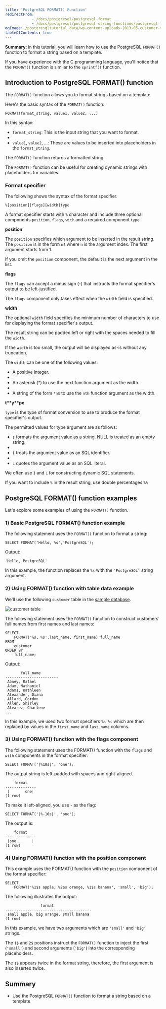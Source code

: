 ```yaml
---
title: 'PostgreSQL FORMAT() Function'
redirectFrom:
            - /docs/postgresql/postgresql-format 
            - /docs/postgresql/postgresql-string-functions/postgresql-format/
ogImage: /postgresqltutorial_data/wp-content-uploads-2013-05-customer-table.png
tableOfContents: true
---
```



**Summary**: in this tutorial, you will learn how to use the PostgreSQL `FORMAT()` function to format a string based on a template.





If you have experience with the C programming language, you'll notice that the `FORMAT()` function is similar to the `sprintf()` function.





## Introduction to PostgreSQL FORMAT() function





The `FORMAT()` function allows you to format strings based on a template.





Here's the basic syntax of the `FORMAT()` function:





```
FORMAT(format_string, value1, value2, ...)
```





In this syntax:





- `format_string`: This is the input string that you want to format.
-
- `value1`, `value2`, ...: These are values to be inserted into placeholders in the `format_string`.





The `FORMAT()` function returns a formatted string.





The `FORMAT()` function can be useful for creating dynamic strings with placeholders for variables.





### Format specifier





The following shows the syntax of the format specifier:





```
%[position][flags][width]type
```





A format specifier starts with `%` character and include three optional components `position`, `flags`, `with` and a required component `type`.





**position**





The `position` specifies which argument to be inserted in the result string. The `position` is in the form `n$` where `n` is the argument index. The first argument starts from 1.





If you omit the `position` component, the default is the next argument in the list.





**flags**





The `flags` can accept a minus sign (-) that instructs the format specifier's output to be left-justified.





The `flags` component only takes effect when the `width` field is specified.





**width**





The optional `width` field specifies the minimum number of characters to use for displaying the format specifier's output.





The result string can be padded left or right with the spaces needed to fill the `width`.





If the `width` is too small, the output will be displayed as-is without any truncation.





The `width` can be one of the following values:





- A positive integer.
-
- An asterisk (\*) to use the next function argument as the width.
-
- A string of the form `*n$` to use the `nth` function argument as the width.





**t\*\***y\***\*pe**





`type` is the type of format conversion to use to produce the format specifier's output.





The permitted values for type argument are as follows:





- `s` formats the argument value as a string. NULL is treated as an empty string.
-
- `I` treats the argument value as an SQL identifier.
-
- `L` quotes the argument value as an SQL literal.





We often use `I` and `L` for constructing dynamic SQL statements.





If you want to include `%` in the result string, use double percentages `%%`





## PostgreSQL FORMAT() function examples





Let's explore some examples of using the `FORMAT()` function.





### 1) Basic PostgreSQL FORMAT() function example





The following statement uses the `FORMAT()` function to format a string:





```
SELECT FORMAT('Hello, %s','PostgreSQL');
```





Output:





```
'Hello, PostgreSQL'
```





In this example, the function replaces the `%s` with the `'PostgreSQL'` string argument.





### 2) Using FORMAT() function with table data example





We'll use the following `customer` table in the [sample database](https://www.postgresqltutorial.com/postgresql-getting-started/postgresql-sample-database/).





![customer table](/postgresqltutorial_data/wp-content-uploads-2013-05-customer-table.png)





The following statement uses the `FORMAT()` function to construct customers' full names from first names and last names:





```
SELECT
    FORMAT('%s, %s',last_name, first_name) full_name
FROM
    customer
ORDER BY
    full_name;
```





Output:





```
       full_name
------------------------
 Abney, Rafael
 Adam, Nathaniel
 Adams, Kathleen
 Alexander, Diana
 Allard, Gordon
 Allen, Shirley
 Alvarez, Charlene
...
```





In this example, we used two format specifiers `%s %s` which are then replaced by values in the `first_name` and `last_name` columns.





### 3) Using FORMAT() function with the flags component





The following statement uses the FORMAT() function with the `flags` and `with` components in the format specifier:





```
SELECT FORMAT('|%10s|', 'one');
```





The output string is left-padded with spaces and right-aligned.





```
    format
--------------
 |       one|
(1 row)
```





To make it left-aligned, you use - as the flag:





```
SELECT FORMAT('|%-10s|', 'one');
```





The output is:





```
    format
--------------
 |one       |
(1 row)
```





### 4) Using FORMAT() function with the position component





This example uses the FORMAT() function with the `position` component of the format specifier:





```
SELECT
    FORMAT('%1$s apple, %2$s orange, %1$s banana', 'small', 'big');
```





The following illustrates the output:





```
                format
---------------------------------------
 small apple, big orange, small banana
(1 row)
```





In this example, we have two arguments which are `'small'` and `'big'` strings.





The `1$` and `2$` positions instruct the `FORMAT()` function to inject the first (`'small'`) and second arguments (`'big'`) into the corresponding placeholders.





The `1$` appears twice in the format string, therefore, the first argument is also inserted twice.





## Summary





- Use the PostgreSQL `FORMAT()` function to format a string based on a template.


